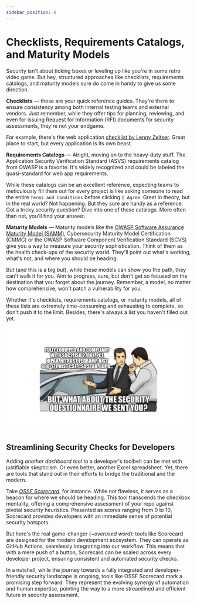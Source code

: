 ```yaml
---
sidebar_position: 4
---
```


# Checklists, Requirements Catalogs, and Maturity Models

Security isn't about ticking boxes or leveling up like you're in some retro video game. But hey, structured approaches like checklists, requirements catalogs, and maturity models sure do come in handy to give us some direction.

**Checklists** — these are your quick reference guides. They're there to ensure consistency among both internal testing teams and external vendors. Just remember, while they offer tips for planning, reviewing, and even for issuing Request for Information (RFI) documents for security assessments, they're not your endgame.

For example, there's the web application [checklist by Lenny Zeltser](https://zeltser.com/security-architecture-cheat-sheet/). Great place to start, but every application is its own beast.

**Requirements Catalogs** — Alright, moving on to the heavy-duty stuff. The Application Security Verification Standard (ASVS) requirements catalog from OWASP is a favorite. It's widely recognized and could be labeled the quasi-standard for web app requirements.

While these catalogs can be an excellent reference, expecting teams to meticulously fill them out for every project is like asking someone to read the entire `Terms and Conditions` before clicking `I Agree`.
Great in theory, but in the real world? Not happening. But they sure are handy as a reference. Got a tricky security question? Dive into one of these catalogs. More often than not, you'll find your answer.

**Maturity Models** — Maturity models like the [OWASP Software Assurance Maturity Model (SAMM)](https://owasp.org/www-project-samm/), Cybersecurity Maturity Model Certification (CMMC) or the OWASP Software Component Verification Standard (SCVS) give you a way to measure your security sophistication. Think of them as the health check-ups of the security world. They'll point out what's working, what's not, and where you should be heading.

But (and this is a big _but_), while these models can show you the path, they can't walk it for you. Aim to progress, sure, but don't get so focused on the destination that you forget about the journey. Remember, a model, no matter how comprehensive, won't patch a vulnerability for you.

Whether it's checklists, requirements catalogs, or maturity models, all of these lists are extremely time-consuming and exhausting to complete, so don't push it to the limit. Besides, there's always a list you haven't filled out yet.

![Security requirements meme](assets/security-requirements-meme.webp)

## Streamlining Security Checks for Developers

Adding _another dashboard tool_ to a developer's toolbelt can be met with justifiable skepticism. Or even better, another Excel spreadsheet. Yet, there are tools that stand out in their efforts to bridge the traditional and the modern.

Take [_OSSF Scorecard_](https://github.com/ossf/scorecard), for instance. While not flawless, it serves as a beacon for where we should be heading. This tool transcends the checkbox mentality, offering a comprehensive assessment of your repo against pivotal security heuristics. Presented as scores ranging from 0 to 10, Scorecard provides developers with an immediate sense of potential security hotspots.

But here's the real game-changer (_~overused word_): tools like Scorecard are designed for the modern development ecosystem. They can operate as GitHub Actions, seamlessly integrating into our workflow. This means that with a mere push of a button, Scorecard can be scaled across every developer project, ensuring consistent and automated security checks.

In a nutshell, while the journey towards a fully integrated and developer-friendly security landscape is ongoing, tools like OSSF Scorecard mark a promising step forward. They represent the evolving synergy of automation and human expertise, pointing the way to a more streamlined and efficient future in security assessment.
